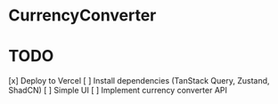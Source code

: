# CurrencyConverter

# TODO

[x] Deploy to Vercel
[ ] Install dependencies (TanStack Query, Zustand, ShadCN)
[ ] Simple UI
[ ] Implement currency converter API
